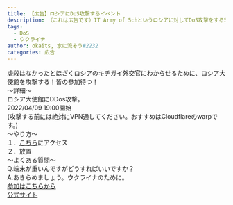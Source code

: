 ```yaml
---
title: 【広告】ロシアにDoS攻撃するイベント
description: （これは広告です）IT Army of 5chというロシアに対してDoS攻撃をする5ch発のグループからの宣伝です。
tags:
  - DoS
  - ウクライナ
author: okaits, 水に流そう#2232
categories: 広告
---
```

<div class="adservice-pc"></div>
虐殺はなかったとほざくロシアのキチガイ外交官にわからせるために、ロシア大使館を攻撃する！皆の参加待つ！<br>
～詳細～<br>
ロシア大使館にDDos攻撃。<br>
2022/04/09 19:00開始<br>
(攻撃する前には絶対にVPN通してください。おすすめはCloudflareのwarpです。)<br>
～やり方～<br>
１．<a href="https://winlinux1028.github.io/ddostaishikan.html">こちら</a>にアクセス<br>
２．放置<br>
～よくある質問～<br>
Q.端末が重いんですがどうすればいいですか？<br>
A.あきらめましょう。ウクライナのために。<br>
<a href="https://discord.gg/qtzmE9AMKu">参加はこちらから</a><br>
<a href="https://it-army-japan-5ch.github.io/">公式サイト</a><br>
<div class="adservice-sp adservice-pc"></div>
